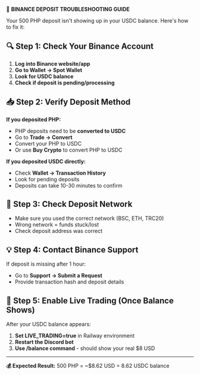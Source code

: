 🚨 **BINANCE DEPOSIT TROUBLESHOOTING GUIDE**

Your 500 PHP deposit isn't showing up in your USDC balance. Here's how to fix it:

## 🔍 **Step 1: Check Your Binance Account**
1. **Log into Binance website/app**
2. **Go to Wallet → Spot Wallet**
3. **Look for USDC balance**
4. **Check if deposit is pending/processing**

## 📥 **Step 2: Verify Deposit Method**
**If you deposited PHP:**
- PHP deposits need to be **converted to USDC**
- Go to **Trade → Convert** 
- Convert your PHP to USDC
- Or use **Buy Crypto** to convert PHP to USDC

**If you deposited USDC directly:**
- Check **Wallet → Transaction History**
- Look for pending deposits
- Deposits can take 10-30 minutes to confirm

## 🔄 **Step 3: Check Deposit Network**
- Make sure you used the correct network (BSC, ETH, TRC20)
- Wrong network = funds stuck/lost
- Check deposit address was correct

## 💡 **Step 4: Contact Binance Support**
If deposit is missing after 1 hour:
- Go to **Support → Submit a Request**
- Provide transaction hash and deposit details

## 🚀 **Step 5: Enable Live Trading (Once Balance Shows)**
After your USDC balance appears:
1. **Set LIVE_TRADING=true** in Railway environment
2. **Restart the Discord bot**
3. **Use /balance command** - should show your real $8 USD

---

**💰 Expected Result:** 500 PHP = ~$8.62 USD = 8.62 USDC balance
